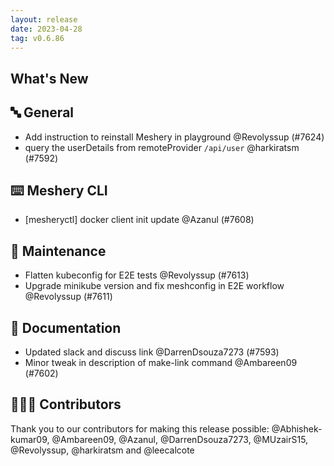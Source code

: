 ```yaml
---
layout: release
date: 2023-04-28
tag: v0.6.86
---
```


## What's New

## 🔤 General

- Add instruction to reinstall Meshery in playground @Revolyssup (#7624)
- query the userDetails from remoteProvider `/api/user` @harkiratsm (#7592)

## ⌨️ Meshery CLI

- [mesheryctl] docker client init update @Azanul (#7608)

## 🧰 Maintenance

- Flatten kubeconfig for E2E tests @Revolyssup (#7613)
- Upgrade minikube version and fix meshconfig in E2E workflow @Revolyssup (#7611)

## 📖 Documentation

- Updated slack and discuss link @DarrenDsouza7273 (#7593)
- Minor tweak in description of make-link command @Ambareen09 (#7602)

## 👨🏽‍💻 Contributors

Thank you to our contributors for making this release possible:
@Abhishek-kumar09, @Ambareen09, @Azanul, @DarrenDsouza7273, @MUzairS15, @Revolyssup, @harkiratsm and @leecalcote
